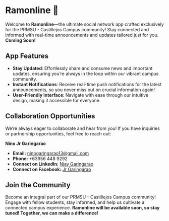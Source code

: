 # Ramonline 🌟

Welcome to **Ramonline**—the ultimate social network app crafted exclusively for the PRMSU - Castillejos Campus community! Stay connected and informed with real-time announcements and updates tailored just for you. **Coming Soon!**

## App Features

- **Stay Updated**: Effortlessly share and consume news and important updates, ensuring you’re always in the loop within our vibrant campus community.
- **Instant Notifications**: Receive real-time push notifications for the latest announcements, so you never miss out on crucial information again!
- **User-Friendly Interface**: Navigate with ease through our intuitive design, making it accessible for everyone.

## Collaboration Opportunities

We’re always eager to collaborate and hear from you! If you have inquiries or partnership opportunities, feel free to reach out:

**Nino Jr Garingarao**

- **Email:** [ninogaringarao13@gmail.com](mailto:ninogaringarao13@gmail.com)
- **Phone:** +63956 448 9292
- **Connect on LinkedIn:** [Njay Garingarao](https://www.linkedin.com/in/njay-garingarao-9016302a0/)
- **Connect on Facebook:** [Jr Garingarao](https://www.facebook.com/nigel.garingarao)

## Join the Community

Become an integral part of our PRMSU - Castillejos Campus community! Engage with fellow students, stay informed, and help us cultivate a connected campus experience. **Ramonline will be available soon, so stay tuned! Together, we can make a difference!**
